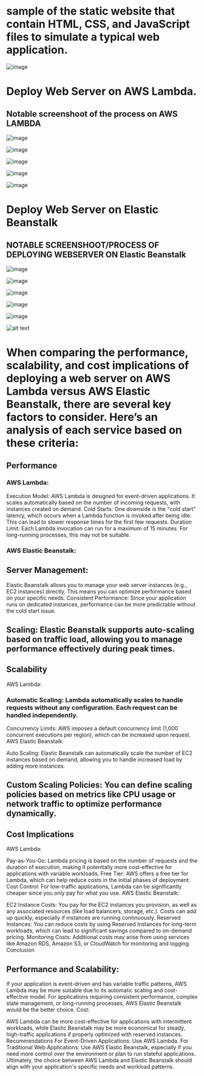 # sample of the static website that contain HTML, CSS, and JavaScript files to simulate a typical web application.

![image](https://github.com/user-attachments/assets/ebe2e693-bdc8-48d5-9b0c-d6d3c432ab9a)


# Deploy Web Server on AWS Lambda.

## Notable screenshoot of the process on AWS LAMBDA
![image](https://github.com/user-attachments/assets/3a607be5-ae74-4784-9c44-f068e4c7a246)

![image](https://github.com/user-attachments/assets/27098efe-a115-404a-b722-ffac3e27d916)



![image](https://github.com/user-attachments/assets/5e8002aa-d7dd-4273-a015-2dc236002004)


![image](https://github.com/user-attachments/assets/b3b59345-e19c-42a3-8d17-95590477f7d7)

![image](https://github.com/user-attachments/assets/9835af5a-0079-486f-82ad-8b62778fb19f)







# Deploy Web Server on Elastic Beanstalk

## NOTABLE SCREENSHOOT/PROCESS OF DEPLOYING WEBSERVER ON  Elastic Beanstalk
![image](https://github.com/user-attachments/assets/74ba945b-f62b-43e4-951d-d938f1122173)


![image](https://github.com/user-attachments/assets/3ae57be3-d615-4374-b499-c40eddccb930)


![image](https://github.com/user-attachments/assets/5af3ed54-ae4e-4737-8d86-e0aadc6e06ef)

![image](https://github.com/user-attachments/assets/f3a3b9ec-6bef-4793-b4bf-fa6c60ba8a7d)

![image](https://github.com/user-attachments/assets/326f86fd-0310-43db-9722-f7d27294e0c7)



![alt text](<Screenshot (135).png>)

# When comparing the performance, scalability, and cost implications of deploying a web server on AWS Lambda versus AWS Elastic Beanstalk, there are several key factors to consider. Here’s an analysis of each service based on these criteria:

## Performance

### AWS Lambda:

Execution Model: AWS Lambda is designed for event-driven applications. It scales automatically based on the number of incoming requests, with instances created on demand.
Cold Starts: One downside is the "cold start" latency, which occurs when a Lambda function is invoked after being idle. This can lead to slower response times for the first few requests.
Duration Limit: Each Lambda invocation can run for a maximum of 15 minutes. For long-running processes, this may not be suitable.
### AWS Elastic Beanstalk:

## Server Management:

 Elastic Beanstalk allows you to manage your web server instances (e.g., EC2 instances) directly. This means you can optimize performance based on your specific needs.
Consistent Performance: Since your application runs on dedicated instances, performance can be more predictable without the cold start issue.
## Scaling: Elastic Beanstalk supports auto-scaling based on traffic load, allowing you to manage performance effectively during peak times.
## Scalability

AWS Lambda:

### Automatic Scaling: Lambda automatically scales to handle requests without any configuration. Each request can be handled independently.
Concurrency Limits: AWS imposes a default concurrency limit (1,000 concurrent executions per region), which can be increased upon request.
AWS Elastic Beanstalk:

Auto Scaling: Elastic Beanstalk can automatically scale the number of EC2 instances based on demand, allowing you to handle increased load by adding more instances.

## Custom Scaling Policies: You can define scaling policies based on metrics like CPU usage or network traffic to optimize performance dynamically.

## Cost Implications

AWS Lambda:

Pay-as-You-Go: Lambda pricing is based on the number of requests and the duration of execution, making it potentially more cost-effective for applications with variable workloads.
Free Tier: AWS offers a free tier for Lambda, which can help reduce costs in the initial phases of deployment.
Cost Control: For low-traffic applications, Lambda can be significantly cheaper since you only pay for what you use.
AWS Elastic Beanstalk:

EC2 Instance Costs: You pay for the EC2 instances you provision, as well as any associated resources (like load balancers, storage, etc.). Costs can add up quickly, especially if instances are running continuously.
Reserved Instances: You can reduce costs by using Reserved Instances for long-term workloads, which can lead to significant savings compared to on-demand pricing.
Monitoring Costs: Additional costs may arise from using services like Amazon RDS, Amazon S3, or CloudWatch for monitoring and logging.
Conclusion

## Performance and Scalability:

If your application is event-driven and has variable traffic patterns, AWS Lambda may be more suitable due to its automatic scaling and cost-effective model.
For applications requiring consistent performance, complex state management, or long-running processes, AWS Elastic Beanstalk would be the better choice.
Cost:

AWS Lambda can be more cost-effective for applications with intermittent workloads, while Elastic Beanstalk may be more economical for steady, high-traffic applications if properly optimized with reserved instances.
Recommendations
For Event-Driven Applications: Use AWS Lambda.
For Traditional Web Applications: Use AWS Elastic Beanstalk, especially if you need more control over the environment or plan to run stateful applications.
Ultimately, the choice between AWS Lambda and Elastic Beanstalk should align with your application's specific needs and workload patterns.



